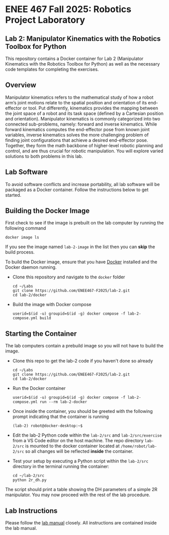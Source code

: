 # ENEE 467 Fall 2025: Robotics Project Laboratory
## Lab 2: Manipulator Kinematics with the Robotics Toolbox for Python

This repository contains a Docker container for Lab 2 (Manipulator Kinematics with the Robotics Toolbox for Python) as well as the necessary code templates for completing the exercises.

## Overview

Manipulator kinematics refers to the mathematical study of how a robot arm’s joint motions relate to the spatial position and orientation of its end-effector or tool. Put differently, kinematics provides the mapping between the joint space of a robot and its task space (defined by a Cartesian position and orientation). Manipulator kinematics is commonly categorized into two connected sub-problems, namely: forward and inverse kinematics. While forward kinematics computes the end-effector pose from known joint variables, inverse kinematics solves the more challenging problem of finding joint configurations that achieve a desired end-effector pose. Together, they form the math backbone of higher-level robotic planning and control, and are thus crucial for robotic manipulation. You will explore varied solutions to both problems in this lab.

## Lab Software

To avoid software conflicts and increase portability, all lab software will be packaged as a Docker container. Follow the instructions below to get started.

## Building the Docker Image

First check to see if the image is prebuilt on the lab computer by running the following command
```
docker image ls
```
If you see the image named `lab-2-image` in the list then you can **skip** the build process.

To build the Docker image, ensure that you have [Docker](https://www.docker.com/get-started/) installed and the Docker daemon running.
* Clone this repository and navigate to the `docker` folder
    ```
    cd ~/Labs
    git clone https://github.com/ENEE467-F2025/lab-2.git
    cd lab-2/docker
    ```
* Build the image with Docker compose
    ```
    userid=$(id -u) groupid=$(id -g) docker compose -f lab-2-compose.yml build
    ```

## Starting the Container

The lab computers contain a prebuild image so you will not have to build the image.
* Clone this repo to get the lab-2 code if you haven't done so already
    ```
    cd ~/Labs
    git clone https://github.com/ENEE467-F2025/lab-2.git
    cd lab-2/docker
    ```
* Run the Docker container
    ```
    userid=$(id -u) groupid=$(id -g) docker compose -f lab-2-compose.yml run --rm lab-2-docker
    ```
* Once inside the container, you should be greeted with the following prompt indicating that the container is running
    ```
    (lab-2) robot@docker-desktop:~$
    ```
* Edit the lab-2 Python code  within the `lab-2/src` and `lab-2/src/exercise` from a VS Code editor on the host machine. The repo directory `lab-2/src`  is mounted to the docker container located at `/home/robot/lab-2/src` so all changes will be reflected **inside** the container.

* Test your setup by executing a Python script within the `lab-2/src` directory in the terminal running the container:
    ```
    cd ~/lab-2/src
    python 2r_dh.py
    ```
The script should print a table showing the DH parameters of a simple 2R manipulator. You may now proceed with the rest of the lab procedure.

## Lab Instructions

Please follow the [lab manual](Lab_2_Manipulator_Kinematics.pdf) closely. All instructions are contained inside the lab manual.